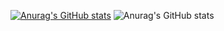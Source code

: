 <div align="center">
  <a href="https://github.com/carol-herms">
</div>
  
[![Anurag's GitHub stats](https://github-readme-stats.vercel.app/api?username=carol-herms)](https://github.com/anuraghazra/github-readme-stats)
  ![Anurag's GitHub stats](https://github-readme-stats.vercel.app/api?username=carol-herms&show_icons=true&theme=radical)
